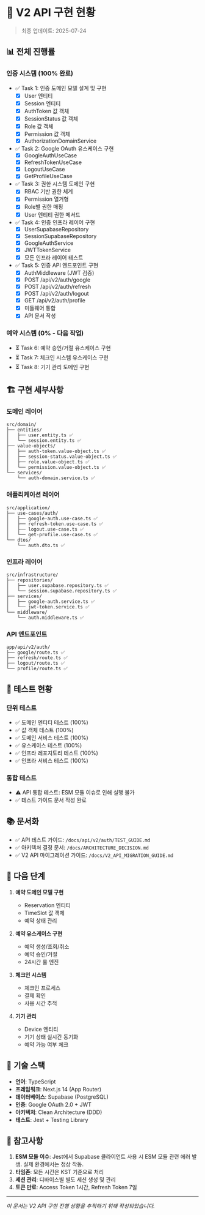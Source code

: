 # 🚀 V2 API 구현 현황

> 최종 업데이트: 2025-07-24

## 📊 전체 진행률

### 인증 시스템 (100% 완료)
- ✅ Task 1: 인증 도메인 모델 설계 및 구현
  - [x] User 엔티티
  - [x] Session 엔티티  
  - [x] AuthToken 값 객체
  - [x] SessionStatus 값 객체
  - [x] Role 값 객체
  - [x] Permission 값 객체
  - [x] AuthorizationDomainService

- ✅ Task 2: Google OAuth 유스케이스 구현
  - [x] GoogleAuthUseCase
  - [x] RefreshTokenUseCase
  - [x] LogoutUseCase
  - [x] GetProfileUseCase

- ✅ Task 3: 권한 시스템 도메인 구현
  - [x] RBAC 기반 권한 체계
  - [x] Permission 열거형
  - [x] Role별 권한 매핑
  - [x] User 엔티티 권한 메서드

- ✅ Task 4: 인증 인프라 레이어 구현
  - [x] UserSupabaseRepository
  - [x] SessionSupabaseRepository
  - [x] GoogleAuthService
  - [x] JWTTokenService
  - [x] 모든 인프라 레이어 테스트

- ✅ Task 5: 인증 API 엔드포인트 구현
  - [x] AuthMiddleware (JWT 검증)
  - [x] POST /api/v2/auth/google
  - [x] POST /api/v2/auth/refresh
  - [x] POST /api/v2/auth/logout
  - [x] GET /api/v2/auth/profile
  - [x] 미들웨어 통합
  - [x] API 문서 작성

### 예약 시스템 (0% - 다음 작업)
- ⏳ Task 6: 예약 승인/거절 유스케이스 구현
- ⏳ Task 7: 체크인 시스템 유스케이스 구현
- ⏳ Task 8: 기기 관리 도메인 구현

## 🏗️ 구현 세부사항

### 도메인 레이어
```
src/domain/
├── entities/
│   ├── user.entity.ts ✅
│   └── session.entity.ts ✅
├── value-objects/
│   ├── auth-token.value-object.ts ✅
│   ├── session-status.value-object.ts ✅
│   ├── role.value-object.ts ✅
│   └── permission.value-object.ts ✅
└── services/
    └── auth-domain.service.ts ✅
```

### 애플리케이션 레이어
```
src/application/
├── use-cases/auth/
│   ├── google-auth.use-case.ts ✅
│   ├── refresh-token.use-case.ts ✅
│   ├── logout.use-case.ts ✅
│   └── get-profile.use-case.ts ✅
└── dtos/
    └── auth.dto.ts ✅
```

### 인프라 레이어
```
src/infrastructure/
├── repositories/
│   ├── user.supabase.repository.ts ✅
│   └── session.supabase.repository.ts ✅
├── services/
│   ├── google-auth.service.ts ✅
│   └── jwt-token.service.ts ✅
└── middleware/
    └── auth.middleware.ts ✅
```

### API 엔드포인트
```
app/api/v2/auth/
├── google/route.ts ✅
├── refresh/route.ts ✅
├── logout/route.ts ✅
└── profile/route.ts ✅
```

## 🧪 테스트 현황

### 단위 테스트
- ✅ 도메인 엔티티 테스트 (100%)
- ✅ 값 객체 테스트 (100%)
- ✅ 도메인 서비스 테스트 (100%)
- ✅ 유스케이스 테스트 (100%)
- ✅ 인프라 레포지토리 테스트 (100%)
- ✅ 인프라 서비스 테스트 (100%)

### 통합 테스트
- ⚠️ API 통합 테스트: ESM 모듈 이슈로 인해 실행 불가
- ✅ 테스트 가이드 문서 작성 완료

## 📚 문서화

- ✅ API 테스트 가이드: `/docs/api/v2/auth/TEST_GUIDE.md`
- ✅ 아키텍처 결정 문서: `/docs/ARCHITECTURE_DECISION.md`
- ✅ V2 API 마이그레이션 가이드: `/docs/V2_API_MIGRATION_GUIDE.md`

## 🎯 다음 단계

1. **예약 도메인 모델 구현**
   - Reservation 엔티티
   - TimeSlot 값 객체
   - 예약 상태 관리

2. **예약 유스케이스 구현**
   - 예약 생성/조회/취소
   - 예약 승인/거절
   - 24시간 룰 엔진

3. **체크인 시스템**
   - 체크인 프로세스
   - 결제 확인
   - 사용 시간 추적

4. **기기 관리**
   - Device 엔티티
   - 기기 상태 실시간 동기화
   - 예약 가능 여부 체크

## 🔧 기술 스택

- **언어**: TypeScript
- **프레임워크**: Next.js 14 (App Router)
- **데이터베이스**: Supabase (PostgreSQL)
- **인증**: Google OAuth 2.0 + JWT
- **아키텍처**: Clean Architecture (DDD)
- **테스트**: Jest + Testing Library

## 📌 참고사항

1. **ESM 모듈 이슈**: Jest에서 Supabase 클라이언트 사용 시 ESM 모듈 관련 에러 발생. 실제 환경에서는 정상 작동.
2. **타임존**: 모든 시간은 KST 기준으로 처리
3. **세션 관리**: 디바이스별 별도 세션 생성 및 관리
4. **토큰 만료**: Access Token 1시간, Refresh Token 7일

---
*이 문서는 V2 API 구현 진행 상황을 추적하기 위해 작성되었습니다.*
